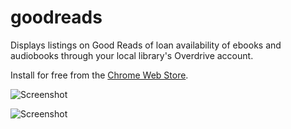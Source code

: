 # goodreads
Displays listings on Good Reads of loan availability of ebooks and audiobooks through your local library's Overdrive account.

Install for free from the [Chrome Web Store](https://chrome.google.com/webstore/detail/available-goodreads/gclnfffacbjpclfenjgefpfnafmjghhk?hl=en).

![Screenshot](https://github.com/rhollister/goodreads/raw/master/Screenshot_1.jpg)

![Screenshot](https://github.com/rhollister/goodreads/raw/master/Screenshot_2.jpg)
